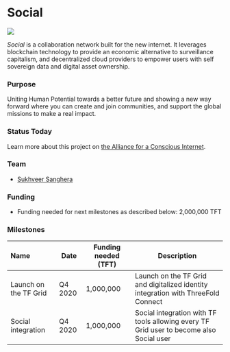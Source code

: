 # Social

![](https://www.consciousinternet.org/threefold/info/projects/social/social.png)

*Social* is a collaboration network built for the new internet. It leverages blockchain technology to provide an economic alternative to surveillance capitalism, and decentralized cloud providers to empower users with self sovereign data and digital asset ownership.

### Purpose

Uniting Human Potential towards a better future and showing a new way forward where you can create and join communities, and support the global missions to make a real impact.

### Status Today



Learn more about this project on [the Alliance for a Conscious Internet](https://www.consciousinternet.org/index.html#/projects/social).

### Team

- [Sukhveer Sanghera](https://www.consciousinternet.org/#/people/sukhveer_sanghera)

### Funding

- Funding needed for next milestones as described below: 2,000,000 TFT

### Milestones

| Name         | Date   | Funding needed (TFT) | Description
|:-------------|--------|-------------|-----------------|
| Launch on the TF Grid | Q4 2020 |  1,000,000 | Launch on the TF Grid and digitalized identity integration with ThreeFold Connect |
| Social integration | Q4 2020 | 1,000,000 | Social integration with TF tools allowing every TF Grid user to become also Social user |